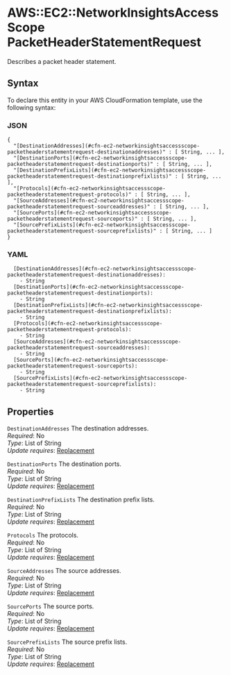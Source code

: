 # AWS::EC2::NetworkInsightsAccessScope PacketHeaderStatementRequest<a name="aws-properties-ec2-networkinsightsaccessscope-packetheaderstatementrequest"></a>

Describes a packet header statement\.

## Syntax<a name="aws-properties-ec2-networkinsightsaccessscope-packetheaderstatementrequest-syntax"></a>

To declare this entity in your AWS CloudFormation template, use the following syntax:

### JSON<a name="aws-properties-ec2-networkinsightsaccessscope-packetheaderstatementrequest-syntax.json"></a>

```
{
  "[DestinationAddresses](#cfn-ec2-networkinsightsaccessscope-packetheaderstatementrequest-destinationaddresses)" : [ String, ... ],
  "[DestinationPorts](#cfn-ec2-networkinsightsaccessscope-packetheaderstatementrequest-destinationports)" : [ String, ... ],
  "[DestinationPrefixLists](#cfn-ec2-networkinsightsaccessscope-packetheaderstatementrequest-destinationprefixlists)" : [ String, ... ],
  "[Protocols](#cfn-ec2-networkinsightsaccessscope-packetheaderstatementrequest-protocols)" : [ String, ... ],
  "[SourceAddresses](#cfn-ec2-networkinsightsaccessscope-packetheaderstatementrequest-sourceaddresses)" : [ String, ... ],
  "[SourcePorts](#cfn-ec2-networkinsightsaccessscope-packetheaderstatementrequest-sourceports)" : [ String, ... ],
  "[SourcePrefixLists](#cfn-ec2-networkinsightsaccessscope-packetheaderstatementrequest-sourceprefixlists)" : [ String, ... ]
}
```

### YAML<a name="aws-properties-ec2-networkinsightsaccessscope-packetheaderstatementrequest-syntax.yaml"></a>

```
  [DestinationAddresses](#cfn-ec2-networkinsightsaccessscope-packetheaderstatementrequest-destinationaddresses):
    - String
  [DestinationPorts](#cfn-ec2-networkinsightsaccessscope-packetheaderstatementrequest-destinationports):
    - String
  [DestinationPrefixLists](#cfn-ec2-networkinsightsaccessscope-packetheaderstatementrequest-destinationprefixlists):
    - String
  [Protocols](#cfn-ec2-networkinsightsaccessscope-packetheaderstatementrequest-protocols):
    - String
  [SourceAddresses](#cfn-ec2-networkinsightsaccessscope-packetheaderstatementrequest-sourceaddresses):
    - String
  [SourcePorts](#cfn-ec2-networkinsightsaccessscope-packetheaderstatementrequest-sourceports):
    - String
  [SourcePrefixLists](#cfn-ec2-networkinsightsaccessscope-packetheaderstatementrequest-sourceprefixlists):
    - String
```

## Properties<a name="aws-properties-ec2-networkinsightsaccessscope-packetheaderstatementrequest-properties"></a>

`DestinationAddresses` <a name="cfn-ec2-networkinsightsaccessscope-packetheaderstatementrequest-destinationaddresses"></a>
The destination addresses\.  
_Required_: No  
_Type_: List of String  
_Update requires_: [Replacement](https://docs.aws.amazon.com/AWSCloudFormation/latest/UserGuide/using-cfn-updating-stacks-update-behaviors.html#update-replacement)

`DestinationPorts` <a name="cfn-ec2-networkinsightsaccessscope-packetheaderstatementrequest-destinationports"></a>
The destination ports\.  
_Required_: No  
_Type_: List of String  
_Update requires_: [Replacement](https://docs.aws.amazon.com/AWSCloudFormation/latest/UserGuide/using-cfn-updating-stacks-update-behaviors.html#update-replacement)

`DestinationPrefixLists` <a name="cfn-ec2-networkinsightsaccessscope-packetheaderstatementrequest-destinationprefixlists"></a>
The destination prefix lists\.  
_Required_: No  
_Type_: List of String  
_Update requires_: [Replacement](https://docs.aws.amazon.com/AWSCloudFormation/latest/UserGuide/using-cfn-updating-stacks-update-behaviors.html#update-replacement)

`Protocols` <a name="cfn-ec2-networkinsightsaccessscope-packetheaderstatementrequest-protocols"></a>
The protocols\.  
_Required_: No  
_Type_: List of String  
_Update requires_: [Replacement](https://docs.aws.amazon.com/AWSCloudFormation/latest/UserGuide/using-cfn-updating-stacks-update-behaviors.html#update-replacement)

`SourceAddresses` <a name="cfn-ec2-networkinsightsaccessscope-packetheaderstatementrequest-sourceaddresses"></a>
The source addresses\.  
_Required_: No  
_Type_: List of String  
_Update requires_: [Replacement](https://docs.aws.amazon.com/AWSCloudFormation/latest/UserGuide/using-cfn-updating-stacks-update-behaviors.html#update-replacement)

`SourcePorts` <a name="cfn-ec2-networkinsightsaccessscope-packetheaderstatementrequest-sourceports"></a>
The source ports\.  
_Required_: No  
_Type_: List of String  
_Update requires_: [Replacement](https://docs.aws.amazon.com/AWSCloudFormation/latest/UserGuide/using-cfn-updating-stacks-update-behaviors.html#update-replacement)

`SourcePrefixLists` <a name="cfn-ec2-networkinsightsaccessscope-packetheaderstatementrequest-sourceprefixlists"></a>
The source prefix lists\.  
_Required_: No  
_Type_: List of String  
_Update requires_: [Replacement](https://docs.aws.amazon.com/AWSCloudFormation/latest/UserGuide/using-cfn-updating-stacks-update-behaviors.html#update-replacement)
